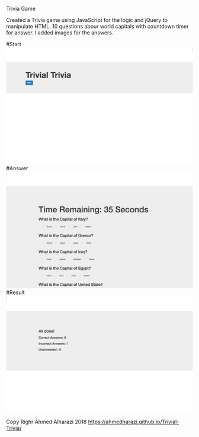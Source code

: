 Trivia Game

Created a Trivia game using JavaScript for the logic and jQuery to manipulate HTML. 10 questions abour world capitals with countdown timer for answer. I added images for the answers.

#Start
![image](./assets/images/pic1.png)
#Answer
![image](./assets/images/pic2.png)
#Result
![image](./assets/images/pic3.png)

Copy Righr Ahmed Alharazi 2018
https://ahmedharazi.github.io/Trivial-Trivia/
